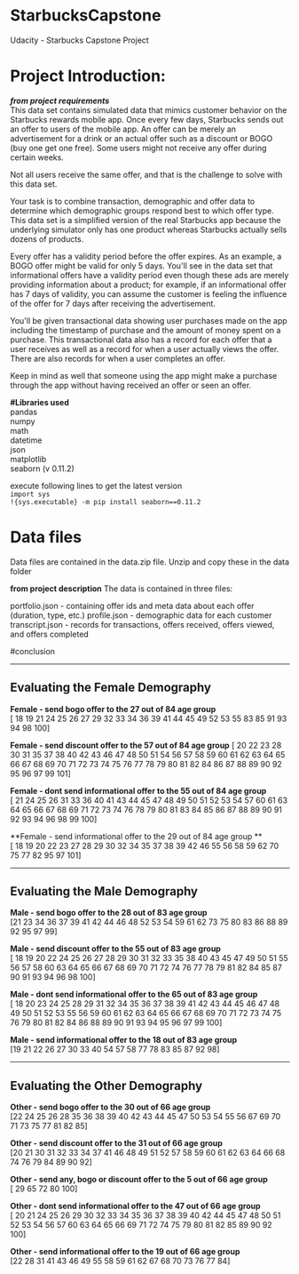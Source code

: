 # StarbucksCapstone
Udacity - Starbucks Capstone Project

# Project Introduction:  
  
**_from project requirements_**  
This data set contains simulated data that mimics customer behavior on the Starbucks rewards mobile app. Once every few days, Starbucks sends out an offer to users of the mobile app. An offer can be merely an advertisement for a drink or an actual offer such as a discount or BOGO (buy one get one free). Some users might not receive any offer during certain weeks.

Not all users receive the same offer, and that is the challenge to solve with this data set.

Your task is to combine transaction, demographic and offer data to determine which demographic groups respond best to which offer type. This data set is a simplified version of the real Starbucks app because the underlying simulator only has one product whereas Starbucks actually sells dozens of products.

Every offer has a validity period before the offer expires. As an example, a BOGO offer might be valid for only 5 days. You'll see in the data set that informational offers have a validity period even though these ads are merely providing information about a product; for example, if an informational offer has 7 days of validity, you can assume the customer is feeling the influence of the offer for 7 days after receiving the advertisement.

You'll be given transactional data showing user purchases made on the app including the timestamp of purchase and the amount of money spent on a purchase. This transactional data also has a record for each offer that a user receives as well as a record for when a user actually views the offer. There are also records for when a user completes an offer.

Keep in mind as well that someone using the app might make a purchase through the app without having received an offer or seen an offer.  

**#Libraries used**  
pandas  
numpy  
math  
datetime  
json  
matplotlib  
seaborn (v 0.11.2) 

execute following lines to get the latest version  
`import sys`  
`!{sys.executable} -m pip install seaborn==0.11.2`  

# Data files
Data files are contained in the data.zip file. Unzip and copy these in the data folder

**from project description**
The data is contained in three files:

portfolio.json - containing offer ids and meta data about each offer (duration, type, etc.)
profile.json - demographic data for each customer
transcript.json - records for transactions, offers received, offers viewed, and offers completed


#conclusion  

------------------------------------------
Evaluating the Female Demography
------------------------------------------

**Female - send bogo offer to the 27 out of 84 age group**   
 [ 18  19  21  24  25  26  27  29  32  33  34  36  39  41  44  45  49  52  53  55  83  85  91  93  94  98 100]   
 
**Female - send discount offer to the 57 out of 84 age group** 
 [ 20  22  23  28  30  31  35  37  38  40  42  43  46  47  48  50  51  54  56  57  58  59  60  61  62  63  64  65  66  67  68  69  70  71  72  73
   74  75  76  77  78  79  80  81  82  84  86  87  88  89  90  92  95  96  97  99 101] 
 
**Female - dont send informational offer to the 55 out of 84 age group**   
 [ 21  24  25  26  31  33  36  40  41  43  44  45  47  48  49  50  51  52  53  54  57  60  61  63  64  65  66  67  68  69  71  72  73  74  76  78
  79  80  81  83  84  85  86  87  88  89  90  91  92  93  94  96  98  99 100] 
 
**Female - send informational offer  to the 29 out of 84 age group **  
 [ 18  19  20  22  23  27  28  29  30  32  34  35  37  38  39  42  46  55  56  58  59  62  70  75  77  82  95  97 101] 
 
------------------------------------------
Evaluating the Male Demography
------------------------------------------

**Male - send bogo offer to the 28 out of 83 age group**   
 [21 23 34 36 37 39 41 42 44 46 48 52 53 54 59 61 62 73 75 80 83 86 88 89
 92 95 97 99] 
 
**Male - send discount offer to the 55 out of 83 age group**   
 [ 18  19  20  22  24  25  26  27  28  29  30  31  32  33  35  38  40  43
  45  47  49  50  51  55  56  57  58  60  63  64  65  66  67  68  69  70
  71  72  74  76  77  78  79  81  82  84  85  87  90  91  93  94  96  98
 100] 
 
**Male - dont send informational offer to the 65 out of 83 age group**   
 [ 18  20  23  24  25  28  29  31  32  34  35  36  37  38  39  41  42  43
  44  45  46  47  48  49  50  51  52  53  55  56  59  60  61  62  63  64
  65  66  67  68  69  70  71  72  73  74  75  76  79  80  81  82  84  86
  88  89  90  91  93  94  95  96  97  99 100] 
 
**Male - send informational offer  to the 18 out of 83 age group**   
 [19 21 22 26 27 30 33 40 54 57 58 77 78 83 85 87 92 98] 
 
------------------------------------------
Evaluating the Other Demography
------------------------------------------

**Other - send bogo offer to the 30 out of 66 age group**   
 [22 24 25 26 28 35 36 38 39 40 42 43 44 45 47 50 53 54 55 56 67 69 70 71
 73 75 77 81 82 85] 
 
**Other - send discount offer to the 31 out of 66 age group**  
 [20 21 30 31 32 33 34 37 41 46 48 49 51 52 57 58 59 60 61 62 63 64 66 68
 74 76 79 84 89 90 92] 
 
**Other - send any, bogo or discount offer to the 5 out of 66 age group**  
 [ 29  65  72  80 100] 
 
**Other - dont send informational offer to the 47 out of 66 age group**  
 [ 20  21  24  25  26  29  30  32  33  34  35  36  37  38  39  40  42  44
  45  47  48  50  51  52  53  54  56  57  60  63  64  65  66  69  71  72
  74  75  79  80  81  82  85  89  90  92 100] 
 
**Other - send informational offer  to the 19 out of 66 age group**   
 [22 28 31 41 43 46 49 55 58 59 61 62 67 68 70 73 76 77 84] 
